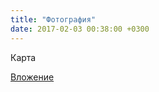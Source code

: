 ```yaml
---
title: "Фотография"
date: 2017-02-03 00:38:00 +0300
---
```



Карта

[Вложение](/assets/vk_photos/2/rroOD-knpSg.jpg)
